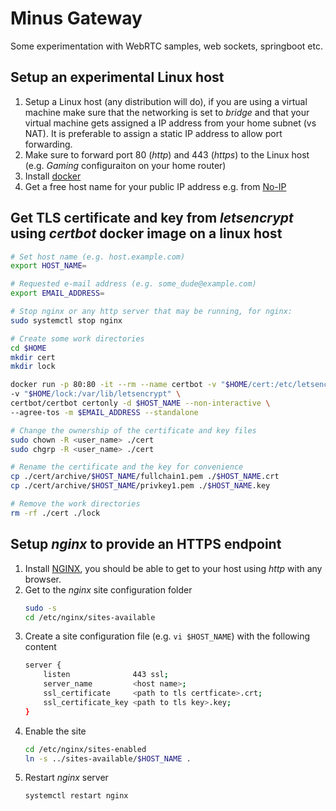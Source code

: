 # Minus Gateway
Some experimentation with WebRTC samples, web sockets, springboot etc. 

## Setup an experimental Linux host
1. Setup a Linux host (any distribution will do), if you are using a virtual machine make sure that 
the networking is set to _bridge_ and that your virtual machine gets assigned a IP address from your home 
subnet (vs NAT). It is preferable to assign a static IP address to allow port forwarding.
1. Make sure to forward port 80 (_http_) and 443 (_https_) to the Linux host (e.g. _Gaming_ configuraiton on your home router)
1. Install [docker](https://docs.docker.com/engine/install/)
1. Get a free host name for your public IP address e.g. from [No-IP](https://www.noip.com/)

## Get TLS certificate and key from _letsencrypt_ using _certbot_ docker image on a linux host

```bash
# Set host name (e.g. host.example.com)
export HOST_NAME=

# Requested e-mail address (e.g. some_dude@example.com)
export EMAIL_ADDRESS=

# Stop nginx or any http server that may be running, for nginx:
sudo systemctl stop nginx

# Create some work directories
cd $HOME
mkdir cert
mkdir lock

docker run -p 80:80 -it --rm --name certbot -v "$HOME/cert:/etc/letsencrypt" \
-v "$HOME/lock:/var/lib/letsencrypt" \
certbot/certbot certonly -d $HOST_NAME --non-interactive \
--agree-tos -m $EMAIL_ADDRESS --standalone

# Change the ownership of the certificate and key files
sudo chown -R <user_name> ./cert
sudo chgrp -R <user_name> ./cert

# Rename the certificate and the key for convenience
cp ./cert/archive/$HOST_NAME/fullchain1.pem ./$HOST_NAME.crt
cp ./cert/archive/$HOST_NAME/privkey1.pem ./$HOST_NAME.key

# Remove the work directories
rm -rf ./cert ./lock
```

## Setup _nginx_ to provide an HTTPS endpoint
1. Install [NGINX](https://www.nginx.com/resources/wiki/start/topics/tutorials/install/),
you should be able to get to your host using _http_ with any browser.
1. Get to the _nginx_ site configuration folder
	```bash
	sudo -s
	cd /etc/nginx/sites-available
	```
1. Create a site configuration file (e.g. ``` vi $HOST_NAME ```) with the following content
	```bash
	server {
		listen              443 ssl;
		server_name         <host name>;
		ssl_certificate     <path to tls certficate>.crt;
		ssl_certificate_key <path to tls key>.key;
	}
	```
1. Enable the site
	```bash
	cd /etc/nginx/sites-enabled
	ln -s ../sites-available/$HOST_NAME .
	```
1. Restart _nginx_ server
	```bash
	systemctl restart nginx
	```